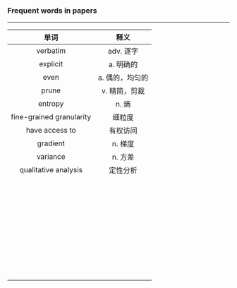 ### Frequent words in papers

---

|           单词           |      释义       |
| :----------------------: | :-------------: |
|         verbatim         |    adv. 逐字    |
|         explicit         |    a. 明确的    |
|           even           | a. 偶的，均匀的 |
|          prune           |  v. 精简，剪裁  |
|         entropy          |      n. 熵      |
| fine-grained granularity |     细粒度      |
|      have access to      |    有权访问     |
|         gradient         |     n. 梯度     |
|         variance         |     n. 方差     |
|   qualitative analysis   |    定性分析     |
|                          |                 |
|                          |                 |
|                          |                 |
|                          |                 |
|                          |                 |
|                          |                 |
|                          |                 |
|                          |                 |
|                          |                 |
|                          |                 |
|                          |                 |
|                          |                 |
|                          |                 |
|                          |                 |
|                          |                 |
|                          |                 |
|                          |                 |
|                          |                 |
|                          |                 |
|                          |                 |
|                          |                 |
|                          |                 |
|                          |                 |
|                          |                 |
|                          |                 |
|                          |                 |
|                          |                 |
|                          |                 |
|                          |                 |
|                          |                 |
|                          |                 |
|                          |                 |
|                          |                 |
|                          |                 |
|                          |                 |
|                          |                 |
|                          |                 |
|                          |                 |
|                          |                 |

